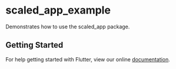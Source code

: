 # scaled_app_example

Demonstrates how to use the scaled_app package.

## Getting Started

For help getting started with Flutter, view our online
[documentation](https://flutter.dev/).